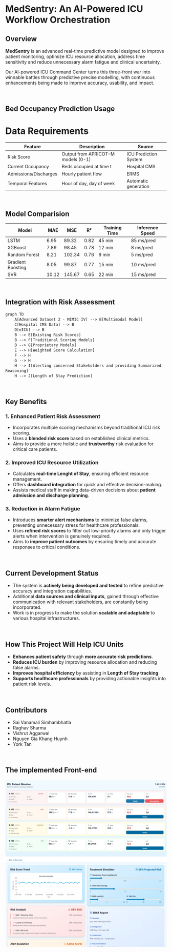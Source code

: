 # MedSentry: An AI-Powered ICU Workflow Orchestration

## Overview
**MedSentry** is an advanced real-time predictive model designed to improve patient monitoring, optimize ICU resource allocation, address time sensitivity and reduce unnecessary alarm fatigue and clinical uncertainty. 

Our AI-powered ICU Command Center turns this three-front war into winnable battles through predictive precise modelling, with continuous enhancements being made to improve accuracy, usability, and impact.

<br>

## Bed Occupancy Prediction Usage
# Data Requirements


| Feature               | Description                           | Source                  |
|-----------------------|---------------------------------------|-------------------------|
| Risk Score            | Output from APRICOT-M models (0-1)    | ICU Prediction System   |
| Current Occupancy     | Beds occupied at time t              | Hospital CMS            |
| Admissions/Discharges | Hourly patient flow                  | ERMS                    |
| Temporal Features     | Hour of day, day of week             | Automatic generation    |

<br>

## Model Comparision

| Model              | MAE   | MSE   | R²    | Training Time | Inference Speed |
|--------------------|-------|-------|-------|---------------|------------------|
| LSTM               | 6.95  | 89.32 | 0.82  | 45 min        | 85 ms/pred       |
| XGBoost            | 7.89  | 98.45 | 0.78  | 12 min        | 8 ms/pred        |
| Random Forest      | 8.21  | 102.34| 0.76  | 9 min         | 5 ms/pred        |
| Gradient Boosting  | 8.05  | 99.87 | 0.77  | 15 min        | 10 ms/pred       |
| SVR                | 10.12 | 145.67| 0.65  | 22 min        | 15 ms/pred       |

<br>

## Integration with Risk Assessment

```mermaid
graph TD
    A[Advanced Dataset 2 - MIMIC IV] --> B[Multimodal Model]
    C[Hospital CMS Data] --> B
    D[eICU] --> B
    B --> E[Existing Risk Scores]
    B --> F[Traditional Scoring Models]
    B --> G[Proprietary Models]
    E --> H[Weighted Score Calculation]
    F --> H
    G --> H
    H --> I[Alerting concerned Stakeholders and providing Summarized Reasoning]
    H --> J[Length of Stay Prediction]
```

<br>

## Key Benefits

### 1. **Enhanced Patient Risk Assessment**
- Incorporates multiple scoring mechanisms beyond traditional ICU risk scoring.
- Uses a **blended risk score** based on established clinical metrics.
- Aims to provide a more holistic and **trustworthy** risk evaluation for critical care patients.

### 2. **Improved ICU Resource Utilization**
- Calculates **real-time Lenght of Stay**, ensuring efficient resource management.
- Offers **dashboard integration** for quick and effective decision-making.
- Assists medical staff in making data-driven decisions about **patient admission and discharge planning**.

### 3. **Reduction in Alarm Fatigue**
- Introduces **smarter alert mechanisms** to minimize false alarms, preventing unnecessary stress for healthcare professionals.
- Uses **refined risk scores** to filter out low-priority alarms and only trigger alerts when intervention is genuinely required.
- Aims to **improve patient outcomes** by ensuring timely and accurate responses to critical conditions.

<br>

## Current Development Status
- The system is **actively being developed and tested** to refine predictive accuracy and integration capabilities.
- Additional **data sources and clinical inputs**, gained through effective communication with relevant stakeholders, are constantly being incorporated.
- Work is in progress to make the solution **scalable and adaptable** to various hospital infrastructures.

<br>

## How This Project Will Help ICU Units
- **Enhances patient safety** through **more accurate risk predictions**.
- **Reduces ICU burden** by improving resource allocation and reducing false alarms.
- **Improves hospital efficiency** by assisting in **Length of Stay tracking**.
- **Supports healthcare professionals** by providing actionable insights into patient risk levels.

<br>

## Contributors
- Sai Vanamali Simhambhatla
- Raghav Sharma
- Vishrut Aggarwal
- Nguyen Gia Khang Huynh
- York Tan

<br>

## The implemented Front-end

![Front End](image.png)
![Front End-2](image-1.png)
